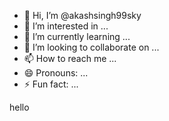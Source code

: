 - 👋 Hi, I’m @akashsingh99sky
- 👀 I’m interested in ...
- 🌱 I’m currently learning ...
- 💞️ I’m looking to collaborate on ...
- 📫 How to reach me ...
- 😄 Pronouns: ...
- ⚡ Fun fact: ...

<!---
akashsingh99sky/akashsingh99sky is a ✨ special ✨ repository because its `README.md` (this file) appears on your GitHub profile.
You can click the Preview link to take a look at your changes.
--->
hello 
